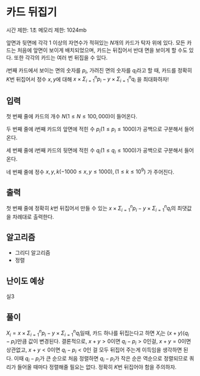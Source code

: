 # 카드 뒤집기

시간 제한: 1초
메모리 제한: 1024mb

앞면과 뒷면에 각각 $1$ 이상의 자연수가 적혀있는 $N$개의 카드가 탁자 위에 있다. 모든 카드는 처음에 앞면이 보이게 배치되었으며, 카드는 뒤집어서 반대 면을 보이게 할 수도 있다. 또한 각각의 카드는 여러 번 뒤집을 수 있다.

$i$번째 카드에서 보이는 면의 숫자를 $p_i$, 가려진 면의 숫자를 $q_i$라고 할 때, 카드를 정확히 $K$번 뒤집어서 정수 $x, y$에 대해   $x \times \Sigma_{i = 1}^{n} p_i - y \times \Sigma_{i=1}^{n}q_i$ 을 최대화하자!

## 입력

첫 번째 줄에 카드의 개수 $N(1 ≤ N ≤ 100,000)$이 들어온다.

두 번째 줄에 i번째 카드의 앞면에 적힌 수 $p_i(1 ≤ p_i ≤ 1000)$가 공백으로 구분해서 들어온다.

세 번째 줄에 i번째 카드의 뒷면에 적힌 수 $q_i(1 ≤ q_i ≤ 1000)$가 공백으로 구분해서 들어온다.


네 번째 줄에 정수 $x, y, k(-1000 ≤ x, y ≤ 1000), (1 ≤ k ≤ 10^9)$ 가 주어진다.

## 출력

첫 번째 줄에 정확히 $k$번 뒤집어서 만들 수 있는 $x \times \Sigma_{i = 1}^{n} p_i - y \times \Sigma_{i=1}^{n}q_i$의 최댓값을 차례대로 출력한다.


## 알고리즘

- 그리디 알고리즘
- 정렬

## 난이도 예상

실3

## 풀이

$X_i = x \times \Sigma_{i = 1}^{n} p_i - y \times \Sigma_{i=1}^{n}q_i$일때,
카드 하나를 뒤집는다고 하면 $X_i$는 $(x + y)(q_i - p_i)$만큼 값이 변경된다.
결론적으로, $x + y > 0$이면 $q_i - p_i > 0$인걸, $x + y = 0$이면 상관없고, $x + y < 0$이면 $q_i - p_i < 0$인 걸 모두 뒤집어 주는게 이득임을 생각하면 된다. 이때 $q_i - p_i$가 큰 순으로 처음 정렬하면 $q_i - p_i$가 작은 순은 역순으로 정렬되므로 쿼리가 들어올 때마다 정렬해줄 필요는 없다. 정확히 $K$번 뒤집어야 함을 주의하자. 

